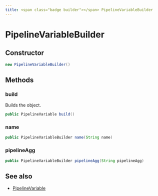 ```yaml
---
title: <span class="badge builder"></span> PipelineVariableBuilder
---
```

# <span class="badge builder"></span> PipelineVariableBuilder

## Constructor

```java
new PipelineVariableBuilder()
```
## Methods

### <span class="badge object-method"></span> build

Builds the object.

```java
public PipelineVariable build()
```

### <span class="badge object-method"></span> name

```java
public PipelineVariableBuilder name(String name)
```

### <span class="badge object-method"></span> pipelineAgg

```java
public PipelineVariableBuilder pipelineAgg(String pipelineAgg)
```

## See also

 * <span class="badge object-type-class"></span> [PipelineVariable](./object-PipelineVariable.md)
